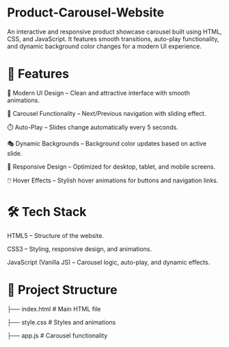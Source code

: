 # Product-Carousel-Website
An interactive and responsive product showcase carousel built using HTML, CSS, and JavaScript. It features smooth transitions, auto-play functionality, and dynamic background color changes for a modern UI experience.
# 📌 Features

🎨 Modern UI Design – Clean and attractive interface with smooth animations.

🔄 Carousel Functionality – Next/Previous navigation with sliding effect.

⏱️ Auto-Play – Slides change automatically every 5 seconds.

🎭 Dynamic Backgrounds – Background color updates based on active slide.

📱 Responsive Design – Optimized for desktop, tablet, and mobile screens.

🖱️ Hover Effects – Stylish hover animations for buttons and navigation links.


# 🛠️ Tech Stack
HTML5 – Structure of the website.

CSS3 – Styling, responsive design, and animations.

JavaScript (Vanilla JS) – Carousel logic, auto-play, and dynamic effects.



# 📂 Project Structure
├── index.html      # Main HTML file  

├── style.css       # Styles and animations  

├── app.js          # Carousel functionality  

